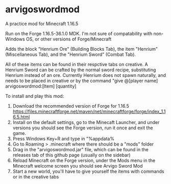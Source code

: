 # arvigoswordmod
A practice mod for Minecraft 1.16.5

Run on the Forge 1.16.5-36.1.0 MDK.
I'm not sure of compatability with non-Windows OS, or other versions of Forge/Minecraft

Adds the block "Henrium Ore" (Building Blocks Tab), the item "Henrium" (Miscellaneous Tab), and the "Henrium Sword" (Combat Tab). 


All of these items can be found in their respctive tabs on creative. A Henrium Sword can be crafted by the normal sword recipe, substituting Henrium instead of an ore.
Currently Henrium does not spawn naturally, and needs to be placed in creative or by the command "give @[player name] arvigoswordmod:[Item] [quantity]

To install and play this mod:
  1) Download the recommended version of Forge for 1.16.5 https://files.minecraftforge.net/maven/net/minecraftforge/forge/index_1.16.5.html
  2) Install on the default settings, go to the Minecaft Launcher, and under versions you should see the Forge version, run it once and exit the game.
  3) Press Windows Key+R and type in "%appdata%
  4) Go to Roaming > .minecraft where there should be a "mods" folder
  5) Drag in the "arvigoswordmod.jar" file, which can be found in the releases tab of this github page (usually on the sidebar)
  6) Reload Minecraft on the Forge version, under the Mods menu in the Minecraft welcome screen you should see Arvigo Sword Mod
  7) Start a new world, you'll have to give yourself the items with commands or in the creative tabs
